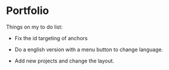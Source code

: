 # Portfolio

Things on my to do list:

- Fix the id targeting of anchors

- Do a english version with a menu button to change language.

- Add new projects and change the layout.
